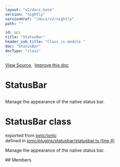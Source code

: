 ```yaml
---
layout: "v2/docs_base"
version: "nightly"
versionHref: "/docs/v2/nightly"
path: ""

id: api
title: "StatusBar"
header_sub_title: "Class in module "
doc: "StatusBar"
docType: "class"
---
```



<div class="improve-docs">
  <a href='http://github.com/driftyco/ionic2/tree/master/ionic/plugins/statusbar/statusbar.ts#L3'>
    View Source
  </a>
  &nbsp;
  <a href='http://github.com/driftyco/ionic2/edit/master/ionic/plugins/statusbar/statusbar.ts#L3'>
    Improve this doc
  </a>
</div>




<h1 class="api-title">

  StatusBar



</h1>





Manage the appearance of the native status bar.



<h1 class="class export">StatusBar <span class="type">class</span></h1>
<p class="module">exported from <a href='undefined'>ionic/ionic</a><br/>
defined in <a href="https://github.com/driftyco/ionic2/tree/master/ionic/plugins/statusbar/statusbar.ts#L4-L112">ionic/plugins/statusbar/statusbar.ts (line 4)</a>
</p>
<p><p>Manage the appearance of the native status bar.</p>
</p>
## Members

